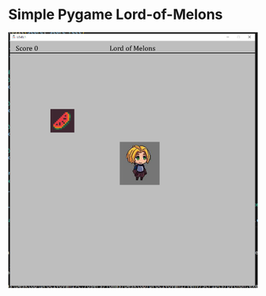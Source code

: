 # Simple Pygame Lord-of-Melons



![LordMelons](https://github.com/TomasBalbinder/Pygame---Lord-of-Melons/blob/main/screen.PNG)



